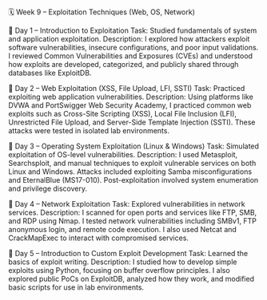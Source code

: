 🗓️ Week 9 – Exploitation Techniques (Web, OS, Network)

📅 Day 1 – Introduction to Exploitation
Task: Studied fundamentals of system and application exploitation.
Description:
I explored how attackers exploit software vulnerabilities, insecure configurations, and poor input validations. I reviewed Common Vulnerabilities and Exposures (CVEs) and understood how exploits are developed, categorized, and publicly shared through databases like ExploitDB.

📅 Day 2 – Web Exploitation (XSS, File Upload, LFI, SSTI)
Task: Practiced exploiting web application vulnerabilities.
Description:
Using platforms like DVWA and PortSwigger Web Security Academy, I practiced common web exploits such as Cross-Site Scripting (XSS), Local File Inclusion (LFI), Unrestricted File Upload, and Server-Side Template Injection (SSTI). These attacks were tested in isolated lab environments.

📅 Day 3 – Operating System Exploitation (Linux & Windows)
Task: Simulated exploitation of OS-level vulnerabilities.
Description:
I used Metasploit, Searchsploit, and manual techniques to exploit vulnerable services on both Linux and Windows. Attacks included exploiting Samba misconfigurations and EternalBlue (MS17-010). Post-exploitation involved system enumeration and privilege discovery.

📅 Day 4 – Network Exploitation
Task: Explored vulnerabilities in network services.
Description:
I scanned for open ports and services like FTP, SMB, and RDP using Nmap. I tested network vulnerabilities including SMBv1, FTP anonymous login, and remote code execution. I also used Netcat and CrackMapExec to interact with compromised services.

📅 Day 5 – Introduction to Custom Exploit Development
Task: Learned the basics of exploit writing.
Description:
I studied how to develop simple exploits using Python, focusing on buffer overflow principles. I also explored public PoCs on ExploitDB, analyzed how they work, and modified basic scripts for use in lab environments.

